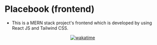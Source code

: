 # Placebook (frontend)

- This is a MERN stack project's frontend which is developed by using React JS and Tailwind CSS.

<div align="center">

[![wakatime](https://wakatime.com/badge/user/091a05d4-c431-4645-ba76-9d3a296d1cef/project/a7b7875a-8a07-4800-9893-810023833281.svg)](https://wakatime.com/badge/user/091a05d4-c431-4645-ba76-9d3a296d1cef/project/a7b7875a-8a07-4800-9893-810023833281)
</div>

